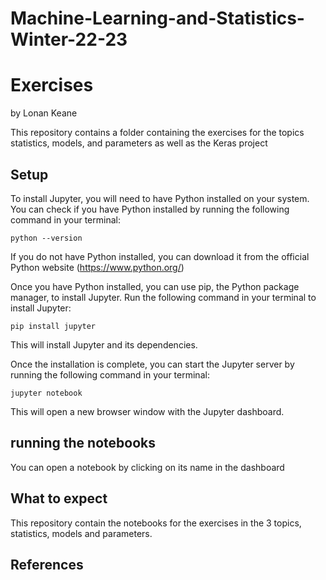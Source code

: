 # Machine-Learning-and-Statistics-Winter-22-23
# Exercises

by Lonan Keane

This repository contains a folder containing the exercises for the topics statistics, models, and parameters as well as the Keras project

## Setup

To install Jupyter, you will need to have Python installed on your system. You can check if you have Python installed by running the following command in your terminal:

```python --version```

If you do not have Python installed, you can download it from the official Python website (https://www.python.org/)

Once you have Python installed, you can use pip, the Python package manager, to install Jupyter. Run the following command in your terminal to install Jupyter:

```pip install jupyter```

This will install Jupyter and its dependencies.

Once the installation is complete, you can start the Jupyter server by running the following command in your terminal:

```jupyter notebook```

This will open a new browser window with the Jupyter dashboard.



## running the notebooks

You can open a notebook by clicking on its name in the dashboard

## What to expect

This repository contain the notebooks for the exercises in the 3 topics, statistics, models and parameters.


## References
